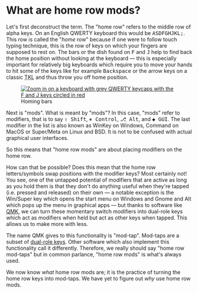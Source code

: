 # What are home row mods?


Let's first deconstruct the term. The "home row" refers to the middle row of alpha keys. On an English QWERTY keyboard this would be
<kbd>A</kbd><kbd>S</kbd><kbd>D</kbd><kbd>F</kbd><kbd>G</kbd><kbd>H</kbd><kbd>J</kbd><kbd>K</kbd><kbd>L</kbd><kbd>;</kbd>.
This row is called the "*home* row" because if one were to follow touch typing technique, this is the row of keys on which your fingers are supposed to rest on. The bars or the dish found on <kbd>F</kbd> and <kbd>J</kbd> help to find back the home position without looking at the keyboard — this is especially important for relatively big keyboards which require you to move your hands to hit some of the keys like for example <kbd>Backspace</kbd> or the arrow keys on a classic <abbr title="Ten Key Less">TKL</abbr> and thus throw you off home position.

<figure>
<a href="https://hygo.com/wp-content/uploads/2017/06/f-j-5-bumps-on-keyboard.jpg">
        <img src="https://hygo.com/wp-content/uploads/2017/06/f-j-5-bumps-on-keyboard.jpg"
        alt="Zoom in on a keyboard with grey QWERTY keycaps with the F and J keys circled in red">
</a>
<figcaption>
Homing bars
</figcaption>
</figure>

Next is "mods". What is meant by "mods"? In this case, "mods" refer to modifiers, that is to say <kbd>⇧ Shift</kbd>, <kbd>⎈ Control</kbd>, <kbd>⎇ Alt</kbd>, and <kbd>◆ GUI</kbd>. The last modifier in the list is also known as WinKey on Windows, Command on MacOS or Super/Meta on Linux and BSD. It is not to be confused with actual graphical user interfaces.

So this means that "home row mods" are about placing modifiers on the home row.

How can that be possible? Does this mean that the home row letters/symbols swap positions with the modifier keys? Most certainly not! You see, one of the untapped potential of modifiers that are active as long as you hold them is that they don't do anything useful when they're tapped (i.e. pressed and released) on their own — a notable exception is the Win/Super key which opens the start menu on Windows and Gnome and Alt which pops up the menu in graphical apps — but thanks to software like [QMK](https://docs.qmk.fm/#/), we can turn these momentary switch modifiers into dual-role keys which act as modifiers when held but act as other keys when tapped. This allows us to make more with less.

The name QMK gives to this functionality is "mod-tap". Mod-taps are a subset of [dual-role keys](http://en.wikipedia.org/wiki/Modifier_key#Dual-role_keys). Other software which also implement this functionality call it differently. Therefore, we really should say "home row mod-taps" but in common parlance, "home row mods" is what's always used.

We now know *what* home row mods are; it is the practice of turning the home row keys into mod-taps. We have yet to figure out *why* use home row mods.


